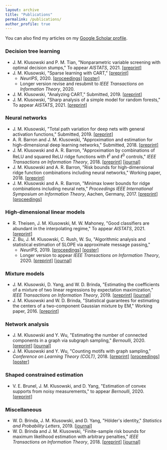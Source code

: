 ```yaml
---
layout: archive
title: "Publications"
permalink: /publications/
author_profile: true
---
```


You can also find my articles on my [Google Scholar profile](https://scholar.google.com/citations?user=4HkhCjsAAAAJ&hl=en).

### Decision tree learning

* J. M. Klusowski and P. M. Tian, "Nonparametric variable screening with optimal decision stumps," To appear _AISTATS_, 2021. [[preprint]](https://arxiv.org/pdf/2011.02683.pdf)
* J. M. Klusowski, "Sparse learning with CART," [[preprint]](https://arxiv.org/pdf/2006.04266.pdf)
  - _NeurIPS_, 2020. [[proceedings]](https://papers.nips.cc/paper/2020/file/85fc37b18c57097425b52fc7afbb6969-Paper.pdf) [[poster]](https://jasonklusowski.github.io/files/cart_poster.pdf)
  - Longer version revise and resubmit to _IEEE Transactions on Information Theory_, 2020.
* J. M. Klusowski, "Analyzing CART," Submitted, 2019. [[preprint]](https://arxiv.org/pdf/1906.10086.pdf)
* J. M. Klusowski, "Sharp analysis of a simple model for random forests," To appear _AISTATS_, 2021. [[preprint]](https://arxiv.org/pdf/1805.02587.pdf)

### Neural networks

* J. M. Klusowski, "Total path variation for deep nets with general activation functions," Submitted, 2019. [[preprint]](https://jasonklusowski.github.io/files/DeepNetApproximationGeneral.pdf)
* A. R. Barron and J. M. Klusowski, "Approximation and estimation for high-dimensional deep learning networks," Submitted, 2018. [[preprint]](https://arxiv.org/pdf/1809.03090.pdf)
* J. M. Klusowski and A. R. Barron, "Approximation by combinations of ReLU and squared ReLU ridge functions with $\ell^1$ and $\ell^0$ controls," _IEEE Transactions on Information Theory_, 2018. [[preprint]](https://arxiv.org/pdf/1607.07819.pdf) [[journal]](https://ieeexplore.ieee.org/document/8485650)
* J. M. Klusowski and A. R. Barron, "Risk bounds for high-dimensional ridge function combinations including neural networks," Working paper, 2018. [[preprint]](https://arxiv.org/pdf/1607.01434.pdf)
* J. M. Klusowski and A. R. Barron, "Minimax lower bounds for ridge combinations including neural nets," _Proceedings IEEE International Symposium on Information Theory_, Aachen, Germany, 2017. [[preprint]](https://arxiv.org/pdf/1702.02828.pdf) [[proceedings]](http://ieeexplore.ieee.org/document/8006754/)

### High-dimensional linear models

* R. Theisen, J. M. Klusowski, M. W. Mahoney, "Good classifiers are abundant in the interpolating regime," To appear _AISTATS_, 2021. [[preprint]](https://arxiv.org/pdf/2006.12625.pdf)
* Z. Bu, J. M. Klusowski, C. Rush, W. Su, "Algorithmic analysis and statistical estimation of SLOPE via approximate message passing,"
  - _NeurIPS_, 2019. [[proceedings]](http://papers.neurips.cc/paper/9134-algorithmic-analysis-and-statistical-estimation-of-slope-via-approximate-message-passing) [[poster]](https://jasonklusowski.github.io/files/SLOPEAMP_poster.pdf)
  - Longer version to appear _IEEE Transactions on Information Theory_, 2020. [[preprint]](https://arxiv.org/pdf/1907.07502.pdf) [[journal]](https://ieeexplore.ieee.org/document/9204751)

### Mixture models

* J. M. Klusowski, D. Yang, and W. D. Brinda, "Estimating the coefficients of a mixture of two linear regressions by expectation maximization," _IEEE Transactions on Information Theory_, 2019. [[preprint]](https://arxiv.org/pdf/1704.08231.pdf) [[journal]](https://ieeexplore.ieee.org/document/8606170)
* J. M. Klusowski and W. D. Brinda, "Statistical guarantees for estimating the centers of a two-component Gaussian mixture by EM," Working paper, 2016. [[preprint]](http://arxiv.org/pdf/1608.02280.pdf)

### Network analysis

* J. M. Klusowski and Y. Wu, "Estimating the number of connected components in a graph via subgraph sampling," _Bernoulli_, 2020. [[preprint]](https://arxiv.org/pdf/1801.04339.pdf) [[journal]](https://projecteuclid.org/euclid.bj/1587974519)
* J. M. Klusowski and Y. Wu, "Counting motifs with graph sampling," _Conference on Learning Theory (COLT)_, 2018. [[preprint]](https://arxiv.org/pdf/1802.07773.pdf) [[proceedings]](http://proceedings.mlr.press/v75/klusowski18a/klusowski18a.pdf) [[poster]](https://jasonklusowski.github.io/files/poster.pdf)

### Shaped constrained estimation

* V. E. Brunel, J. M. Klusowski, and D. Yang, "Estimation of convex supports from noisy measurements," to appear _Bernoulli_, 2020. [[preprint]](https://arxiv.org/pdf/1804.09879.pdf)

### Miscellaneous

* W. D. Brinda, J. M. Klusowski, and D. Yang, "Hölder's identity," _Statistics and Probability Letters_, 2019. [[journal]](https://www.sciencedirect.com/science/article/pii/S0167715219300148)
* W. D. Brinda and J. M. Klusowski, "Finite-sample risk bounds for maximum likelihood estimation with arbitrary penalties," _IEEE Transactions on Information Theory_, 2018. [[preprint]](https://arxiv.org/pdf/1712.10087.pdf) [[journal]](http://ieeexplore.ieee.org/document/8245843/)
